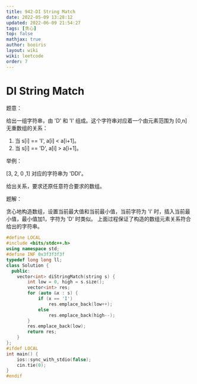 ```yaml
---
title: 942-DI String Match 
date: 2022-05-09 13:28:12 
updated: 2022-06-09 21:54:27
tags: [贪心] 
top: false
mathjax: true
author: booiris
layout: wiki  
wiki: leetcode
order: 7
---
```


# DI String Match

题意：

给出一组字符串，由 'D' 和 'I' 组成。这个字符串对应着一个由元素范围为 [0,n] 无重数组的关系：

1. 当 s[i] == 'I', a[i] < a[i+1]。
2. 当 s[i] == 'D', a[i] > a[i+1]。

举例：

[3, 2, 0 ,1] 对应的字符串为 'DDI'。

给出关系，要求还原任意符合要求的数组。

题解：

贪心地构造数组，设置当前最大值和当前最小值，当前字符为 'I' 时，插入当前最小值，最小值加1，字符为 'D' 时类似。 上面过程保证了构造的数组元素关系符合给出的字符串。

```cpp
#define LOCAL
#include <bits/stdc++.h>
using namespace std;
#define INF 0x3f3f3f3f
typedef long long ll;
class Solution {
  public:
    vector<int> diStringMatch(string s) {
        int low = 0, high = s.size();
        vector<int> res;
        for (auto &x : s) {
            if (x == 'I')
                res.emplace_back(low++);
            else
                res.emplace_back(high--);
        }
        res.emplace_back(low);
        return res;
    }
};
#ifdef LOCAL
int main() {
    ios::sync_with_stdio(false);
    cin.tie(0);
}
#endif
```
